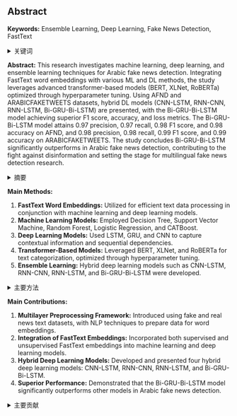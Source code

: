 ## Abstract

**Keywords:** Ensemble Learning, Deep Learning, Fake News Detection, FastText
<details>
    <summary>关键词</summary>
    <ul>
        集成学习, 深度学习, 假新闻检测, FastText
    <ul>
</details>

**Abstract:**
This research investigates machine learning, deep learning, and ensemble learning techniques for Arabic fake news detection. Integrating FastText word embeddings with various ML and DL methods, the study leverages advanced transformer-based models (BERT, XLNet, RoBERTa) optimized through hyperparameter tuning. Using AFND and ARABICFAKETWEETS datasets, hybrid DL models (CNN-LSTM, RNN-CNN, RNN-LSTM, Bi-GRU-Bi-LSTM) are presented, with the Bi-GRU-Bi-LSTM model achieving superior F1 score, accuracy, and loss metrics. The Bi-GRU-Bi-LSTM model attains 0.97 precision, 0.97 recall, 0.98 F1 score, and 0.98 accuracy on AFND, and 0.98 precision, 0.98 recall, 0.99 F1 score, and 0.99 accuracy on ARABICFAKETWEETS. The study concludes Bi-GRU-Bi-LSTM significantly outperforms in Arabic fake news detection, contributing to the fight against disinformation and setting the stage for multilingual fake news detection research.

<details>
    <summary>摘要</summary>
    <ul>
        本研究调查了用于阿拉伯语假新闻检测的机器学习、深度学习和集成学习技术。该研究将FastText词嵌入与各种ML和DL方法相结合，利用通过超参数调整优化的先进的基于transformer的模型（BERT、XLNet、RoBERTa）。使用AFND和ARABICFAKETWEETS数据集，提出了混合DL模型（CNN-LSTM、RNN-CNN、RNN-LSTM、Bi-GRU-Bi-LSTM），其中Bi-GRU-Bi-LSTM模型在F1分数、准确性和损失指标方面表现出色。Bi-GRU-Bi-LSTM模型在AFND数据集上达到0.97的精度、0.97的召回率、0.98的F1分数和0.98的准确率，在ARABICFAKETWEETS数据集上达到0.98的精度、0.98的召回率、0.99的F1分数和0.99的准确率。研究得出结论，Bi-GRU-Bi-LSTM在阿拉伯语假新闻检测方面显著优于其他模型，有助于打击虚假信息，并为多语言假新闻检测研究奠定了基础。
    <ul>
</details>

**Main Methods:**

1.  **FastText Word Embeddings:**  Utilized for efficient text data processing in conjunction with machine learning and deep learning models.
2.  **Machine Learning Models:** Employed Decision Tree, Support Vector Machine, Random Forest, Logistic Regression, and CATBoost.
3.  **Deep Learning Models:**  Used LSTM, GRU, and CNN to capture contextual information and sequential dependencies.
4.  **Transformer-Based Models:**  Leveraged BERT, XLNet, and RoBERTa for text categorization, optimized through hyperparameter tuning.
5.  **Ensemble Learning:** Hybrid deep learning models such as CNN-LSTM, RNN-CNN, RNN-LSTM, and Bi-GRU-Bi-LSTM were developed.

<details>
    <summary>主要方法</summary>
        <ul>
            <li><strong>FastText词嵌入：</strong> 与机器学习和深度学习模型结合使用，以实现高效的文本数据处理。</li>
            <li><strong>机器学习模型：</strong> 采用了决策树、支持向量机、随机森林、逻辑回归和CATBoost。</li>
            <li><strong>深度学习模型：</strong> 使用了LSTM、GRU和CNN来捕获上下文信息和序列依赖性。</li>
            <li><strong>基于Transformer的模型：</strong> 利用BERT、XLNet和RoBERTa进行文本分类，并通过超参数调整进行了优化。</li>
            <li><strong>集成学习：</strong> 开发了混合深度学习模型，如CNN-LSTM、RNN-CNN、RNN-LSTM和Bi-GRU-Bi-LSTM。</li>
        </ul>
</details>

**Main Contributions:**

1.  **Multilayer Preprocessing Framework:** Introduced using fake and real news text datasets, with NLP techniques to prepare data for word embeddings.
2.  **Integration of FastText Embeddings:** Incorporated both supervised and unsupervised FastText embeddings into machine learning and deep learning models.
3.  **Hybrid Deep Learning Models:** Developed and presented four hybrid deep learning models: CNN-LSTM, RNN-CNN, RNN-LSTM, and Bi-GRU-Bi-LSTM.
4.  **Superior Performance:** Demonstrated that the Bi-GRU-Bi-LSTM model significantly outperforms other models in Arabic fake news detection.

<details>
    <summary>主要贡献</summary>
        <ul>
            <li><strong>多层预处理框架：</strong> 引入了使用虚假和真实新闻文本数据集的框架，并使用NLP技术来准备用于词嵌入的数据。</li>
            <li><strong>FastText嵌入的集成：</strong> 将监督和非监督的FastText嵌入都纳入了机器学习和深度学习模型中。</li>
            <li><strong>混合深度学习模型：</strong> 开发并展示了四种混合深度学习模型：CNN-LSTM、RNN-CNN、RNN-LSTM和Bi-GRU-Bi-LSTM。</li>
            <li><strong>卓越的性能：</strong> 证明了Bi-GRU-Bi-LSTM模型在阿拉伯语假新闻检测方面明显优于其他模型。</li>
        </ul>
</details>
